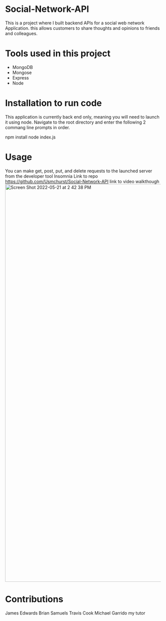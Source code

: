# Social-Network-API

This is a project where I built backend APIs for a social web network Application.
this allows customers to share thoughts and opinions to friends and colleagues.

# Tools used in this project
 * MongoDB
 * Mongose 
 * Express
 * Node

 # Installation to run code

 This application is currently back end only, meaning you will need to launch it using node. Navigate to the root directory and enter the following 2 commang line prompts in order.

  npm install
  node index.js 

  # Usage

  You can make get, post, put, and delete requests to the launched server from the developer tool Insomnia
  Link to repo https://github.com/Usmchurst/Social-Network-API
  link to video walkthough 
<img width="1282" alt="Screen Shot 2022-05-21 at 2 42 38 PM" src="https://user-images.githubusercontent.com/97471253/169665222-040c8388-30b5-4492-940d-255f848da691.png">

# Contributions 

 James Edwards
 Brian Samuels
 Travis Cook
 Michael Garrido my tutor
